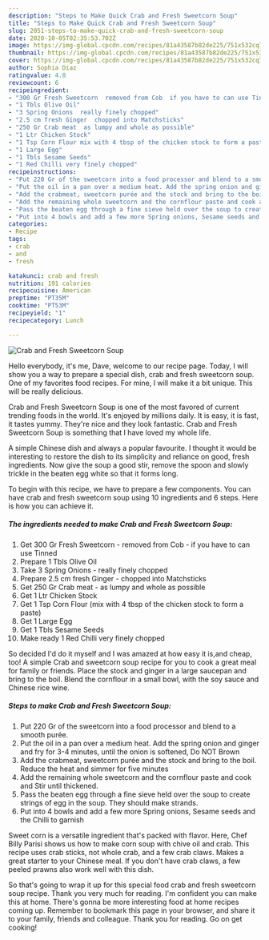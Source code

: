 ```yaml
---
description: "Steps to Make Quick Crab and Fresh Sweetcorn Soup"
title: "Steps to Make Quick Crab and Fresh Sweetcorn Soup"
slug: 2051-steps-to-make-quick-crab-and-fresh-sweetcorn-soup
date: 2020-10-05T02:35:53.702Z
image: https://img-global.cpcdn.com/recipes/81a43587b82de225/751x532cq70/crab-and-fresh-sweetcorn-soup-recipe-main-photo.jpg
thumbnail: https://img-global.cpcdn.com/recipes/81a43587b82de225/751x532cq70/crab-and-fresh-sweetcorn-soup-recipe-main-photo.jpg
cover: https://img-global.cpcdn.com/recipes/81a43587b82de225/751x532cq70/crab-and-fresh-sweetcorn-soup-recipe-main-photo.jpg
author: Sophia Diaz
ratingvalue: 4.8
reviewcount: 6
recipeingredient:
- "300 Gr Fresh Sweetcorn  removed from Cob  if you have to can use Tinned"
- "1 Tbls Olive Oil"
- "3 Spring Onions  really finely chopped"
- "2.5 cm fresh Ginger  chopped into Matchsticks"
- "250 Gr Crab meat  as lumpy and whole as possible"
- "1 Ltr Chicken Stock"
- "1 Tsp Corn Flour mix with 4 tbsp of the chicken stock to form a paste"
- "1 Large Egg"
- "1 Tbls Sesame Seeds"
- "1 Red Chilli very finely chopped"
recipeinstructions:
- "Put 220 Gr of the sweetcorn into a food processor and blend to a smooth purée."
- "Put the oil in a pan over a medium heat. Add the spring onion and ginger and fry for 3-4 minutes, until the onion is softened, Do NOT Brown"
- "Add the crabmeat, sweetcorn purée and the stock and bring to the boil. Reduce the heat and simmer for five minutes"
- "Add the remaining whole sweetcorn and the cornflour paste and cook and Stir until thickened."
- "Pass the beaten egg through a fine sieve held over the soup to create strings of egg in the soup. They should make strands."
- "Put into 4 bowls and add a few more Spring onions, Sesame seeds and the Chilli to garnish"
categories:
- Recipe
tags:
- crab
- and
- fresh

katakunci: crab and fresh 
nutrition: 191 calories
recipecuisine: American
preptime: "PT35M"
cooktime: "PT53M"
recipeyield: "1"
recipecategory: Lunch

---
```



![Crab and Fresh Sweetcorn Soup](https://img-global.cpcdn.com/recipes/81a43587b82de225/751x532cq70/crab-and-fresh-sweetcorn-soup-recipe-main-photo.jpg)

Hello everybody, it's me, Dave, welcome to our recipe page. Today, I will show you a way to prepare a special dish, crab and fresh sweetcorn soup. One of my favorites food recipes. For mine, I will make it a bit unique. This will be really delicious.

Crab and Fresh Sweetcorn Soup is one of the most favored of current trending foods in the world. It's enjoyed by millions daily. It is easy, it is fast, it tastes yummy. They're nice and they look fantastic. Crab and Fresh Sweetcorn Soup is something that I have loved my whole life.

A simple Chinese dish and always a popular favourite. I thought it would be interesting to restore the dish to its simplicity and reliance on good, fresh ingredients. Now give the soup a good stir, remove the spoon and slowly trickle in the beaten egg white so that it forms long.


To begin with this recipe, we have to prepare a few components. You can have crab and fresh sweetcorn soup using 10 ingredients and 6 steps. Here is how you can achieve it.

<!--inarticleads1-->

##### The ingredients needed to make Crab and Fresh Sweetcorn Soup:

1. Get 300 Gr Fresh Sweetcorn - removed from Cob - if you have to can use Tinned
1. Prepare 1 Tbls Olive Oil
1. Take 3 Spring Onions - really finely chopped
1. Prepare 2.5 cm fresh Ginger - chopped into Matchsticks
1. Get 250 Gr Crab meat - as lumpy and whole as possible
1. Get 1 Ltr Chicken Stock
1. Get 1 Tsp Corn Flour (mix with 4 tbsp of the chicken stock to form a paste)
1. Get 1 Large Egg
1. Get 1 Tbls Sesame Seeds
1. Make ready 1 Red Chilli very finely chopped


So decided I&#39;d do it myself and I was amazed at how easy it is,and cheap, too! A simple Crab and sweetcorn soup recipe for you to cook a great meal for family or friends. Place the stock and ginger in a large saucepan and bring to the boil. Blend the cornflour in a small bowl, with the soy sauce and Chinese rice wine. 

<!--inarticleads2-->

##### Steps to make Crab and Fresh Sweetcorn Soup:

1. Put 220 Gr of the sweetcorn into a food processor and blend to a smooth purée.
1. Put the oil in a pan over a medium heat. Add the spring onion and ginger and fry for 3-4 minutes, until the onion is softened, Do NOT Brown
1. Add the crabmeat, sweetcorn purée and the stock and bring to the boil. Reduce the heat and simmer for five minutes
1. Add the remaining whole sweetcorn and the cornflour paste and cook and Stir until thickened.
1. Pass the beaten egg through a fine sieve held over the soup to create strings of egg in the soup. They should make strands.
1. Put into 4 bowls and add a few more Spring onions, Sesame seeds and the Chilli to garnish


Sweet corn is a versatile ingredient that&#39;s packed with flavor. Here, Chef Billy Parisi shows us how to make corn soup with chive oil and crab. This recipe uses crab sticks, not whole crab, and a few crab claws. Makes a great starter to your Chinese meal. If you don&#39;t have crab claws, a few peeled prawns also work well with this dish. 

So that's going to wrap it up for this special food crab and fresh sweetcorn soup recipe. Thank you very much for reading. I'm confident you can make this at home. There's gonna be more interesting food at home recipes coming up. Remember to bookmark this page in your browser, and share it to your family, friends and colleague. Thank you for reading. Go on get cooking!
